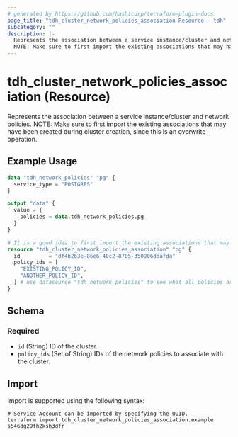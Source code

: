 ```yaml
---
# generated by https://github.com/hashicorp/terraform-plugin-docs
page_title: "tdh_cluster_network_policies_association Resource - tdh"
subcategory: ""
description: |-
  Represents the association between a service instance/cluster and network policies.
  NOTE: Make sure to first import the existing associations that may have been created during cluster creation, since this is an overwrite operation.
---
```


# tdh_cluster_network_policies_association (Resource)

Represents the association between a service instance/cluster and network policies.
NOTE: Make sure to first import the existing associations that may have been created during cluster creation, since this is an overwrite operation.

## Example Usage

```terraform
data "tdh_network_policies" "pg" {
  service_type = "POSTGRES"
}

output "data" {
  value = {
    policies = data.tdh_network_policies.pg
  }
}

# It is a good idea to first import the existing associations that may have been created during cluster creation.
resource "tdh_cluster_network_policies_association" "pg" {
  id         = "df4b263e-86e6-40c2-8705-350906ddafda"
  policy_ids = [
    "EXISTING_POLICY_ID",
    "ANOTHER_POLICY_ID",
  ] # use datasource "tdh_network_policies" to see what all policies are available
}
```

<!-- schema generated by tfplugindocs -->
## Schema

### Required

- `id` (String) ID of the cluster.
- `policy_ids` (Set of String) IDs of the network policies to associate with the cluster.

## Import

Import is supported using the following syntax:

```shell
# Service Account can be imported by specifying the UUID.
terraform import tdh_cluster_network_policies_association.example s546dg29fh2ksh3dfr
```

